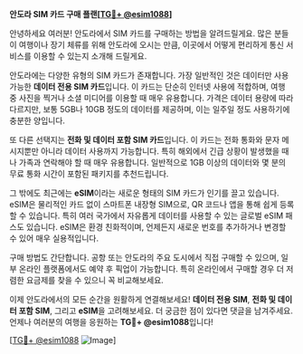 **안도라 SIM 카드 구매 플랜[[TG💪+ @esim1088](https://t.me/s/esim1088)]**

안녕하세요 여러분! 안도라에서 SIM 카드를 구매하는 방법을 알려드릴게요. 많은 분들이 여행이나 장기 체류를 위해 안도라에 오시는 만큼, 이곳에서 어떻게 편리하게 통신 서비스를 이용할 수 있는지 소개해 드릴게요.

안도라에는 다양한 유형의 SIM 카드가 존재합니다. 가장 일반적인 것은 데이터만 사용 가능한 **데이터 전용 SIM 카드**입니다. 이 카드는 단순히 인터넷 사용에 적합하며, 여행 중 사진을 찍거나 소셜 미디어를 이용할 때 매우 유용합니다. 가격은 데이터 용량에 따라 다르지만, 보통 5GB나 10GB 정도의 데이터를 제공하며, 이는 일주일 정도 사용하기에 충분한 양입니다.

또 다른 선택지는 **전화 및 데이터 포함 SIM 카드**입니다. 이 카드는 전화 통화와 문자 메시지뿐만 아니라 데이터 사용까지 가능합니다. 특히 해외에서 긴급 상황이 발생했을 때나 가족과 연락해야 할 때 매우 유용합니다. 일반적으로 1GB 이상의 데이터와 몇 분의 무료 통화 시간이 포함된 패키지를 추천드립니다.

그 밖에도 최근에는 **eSIM**이라는 새로운 형태의 SIM 카드가 인기를 끌고 있습니다. eSIM은 물리적인 카드 없이 스마트폰 내장형 SIM으로, QR 코드나 앱을 통해 쉽게 등록할 수 있습니다. 특히 여러 국가에서 자유롭게 데이터를 사용할 수 있는 글로벌 eSIM 패스도 있습니다. eSIM은 환경 친화적이며, 언제든지 새로운 번호를 추가하거나 변경할 수 있어 매우 실용적입니다.

구매 방법도 간단합니다. 공항 또는 안도라의 주요 도시에서 직접 구매할 수 있으며, 일부 온라인 플랫폼에서도 예약 후 픽업이 가능합니다. 특히 온라인에서 구매할 경우 더 저렴한 요금제를 찾을 수 있으니 꼭 비교해보세요.

이제 안도라에서의 모든 순간을 원활하게 연결해보세요! **데이터 전용 SIM**, **전화 및 데이터 포함 SIM**, 그리고 **eSIM**을 고려해보세요. 더 궁금한 점이 있다면 댓글을 남겨주세요. 언제나 여러분의 여행을 응원하는 **TG💪+ @esim1088**입니다!

[[TG💪+ @esim1088](https://t.me/s/esim1088) ![Image](https://i.postimg.cc/Y0z9fWf4/image.png)]